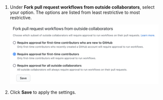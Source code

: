 1. Under **Fork pull request workflows from outside collaborators**, select your option. The options are listed from least restrictive to most restrictive. 

   ![Setting for approval for workflows from public forks](/assets/images/help/settings/actions-fork-pull-request-approval.png)
1. Click **Save** to apply the settings.